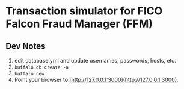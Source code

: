 # Transaction simulator for FICO Falcon Fraud Manager (FFM)


## Dev Notes
1. edit database.yml and update usernames, passwords, hosts, etc.
2. ``` buffalo db create -a ```
3. ``` buffalo new ```
4. Point your browser to [http://127.0.0.1:3000](http://127.0.0.1:3000).

